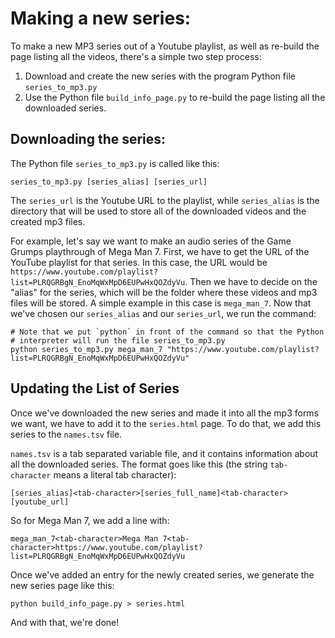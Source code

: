 Making a new series:
====================

To make a new MP3 series out of a Youtube playlist, as well as re-build the page listing all the videos, there's a simple two step process:

1. Download and create the new series with the program Python file `series_to_mp3.py`
2. Use the Python file `build_info_page.py` to re-build the page listing all the downloaded series.

Downloading the series:
-----------------------

The Python file `series_to_mp3.py` is called like this:

	series_to_mp3.py [series_alias] [series_url]

The `series_url` is the Youtube URL to the playlist, while `series_alias` is the directory that will be used to store all of the downloaded videos and the created mp3 files.

For example, let's say we want to make an audio series of the Game Grumps playthrough of Mega Man 7. First, we have to get the URL of the YouTube playlist for that series. In this case, the URL would be `https://www.youtube.com/playlist?list=PLRQGRBgN_EnoMqWxMpD6EUPwHxQOZdyVu`. Then we have to decide on the "alias" for the series, which will be the folder where these videos and mp3 files will be stored. A simple example in this case is `mega_man_7`. Now that we've chosen our `series_alias` and our `series_url`, we run the command:

	# Note that we put `python` in front of the command so that the Python
	# interpreter will run the file series_to_mp3.py
	python series_to_mp3.py mega_man_7 "https://www.youtube.com/playlist?list=PLRQGRBgN_EnoMqWxMpD6EUPwHxQOZdyVu"


Updating the List of Series
---------------------------

Once we've downloaded the new series and made it into all the mp3 forms we want, we have to add it to the `series.html` page. To do that, we add this series to the `names.tsv` file.

`names.tsv` is a tab separated variable file, and it contains information about all the downloaded series. The format goes like this (the string `tab-character` means a literal tab character):

	[series_alias]<tab-character>[series_full_name]<tab-character>[youtube_url]

So for Mega Man 7, we add a line with:

	mega_man_7<tab-character>Mega Man 7<tab-character>https://www.youtube.com/playlist?list=PLRQGRBgN_EnoMqWxMpD6EUPwHxQOZdyVu

Once we've added an entry for the newly created series, we generate the new series page like this:

	python build_info_page.py > series.html

And with that, we're done!
